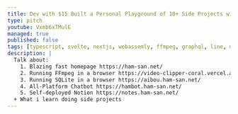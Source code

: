 ```yaml
---
title: Dev with $15 Built a Personal Playground of 10+ Side Projects with Cutting edge technology
type: pitch
youtube: Vxmb6xTMulE
managed: true
published: false
tags: [typescript, svelte, nextjs, webassemly, ffmpeg, graphql, line, discord, indexeddb]
description: |
  Talk about:
    1. Blazing fast homepage https://ham-san.net/
    2. Running FFmpeg in a browser https://video-clipper-coral.vercel.app/
    3. Running SQLite in a browser https://aibou.ham-san.net/
    4. All-Platform Chatbot https://hambot.ham-san.net/
    5. Self-deployed Notion https://notes.ham-san.net/
  + What i learn doing side projects
---
```

